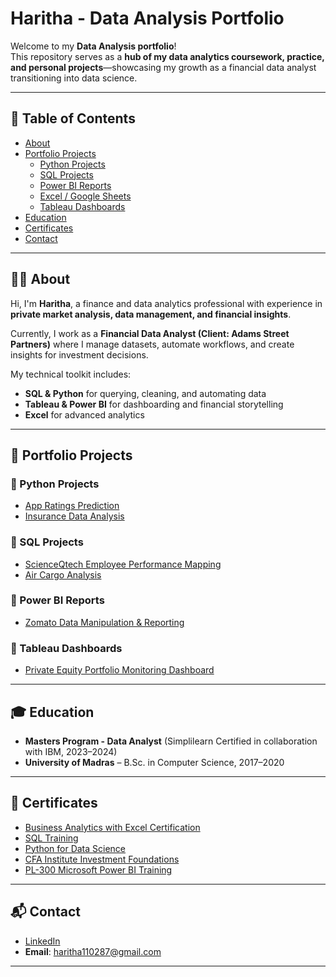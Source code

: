   # Haritha - Data Analysis Portfolio

Welcome to my **Data Analysis portfolio**!  
This repository serves as a **hub of my data analytics coursework, practice, and personal projects**—showcasing my growth as a financial data analyst transitioning into data science.

---

## 📌 Table of Contents
- [About](#about)
- [Portfolio Projects](#portfolio-projects)
  - [Python Projects](#python-projects)
  - [SQL Projects](#sql-projects)
  - [Power BI Reports](#power-bi-reports)
  - [Excel / Google Sheets](#excel--google-sheets)
  - [Tableau Dashboards](#tableau-dashboards)
- [Education](#education)
- [Certificates](#certificates)
- [Contact](#contact)

---

## 👩‍💻 About
Hi, I'm **Haritha**, a finance and data analytics professional with experience in **private market analysis, data management, and financial insights**.  

Currently, I work as a **Financial Data Analyst (Client: Adams Street Partners)** where I manage datasets, automate workflows, and create insights for investment decisions.  

My technical toolkit includes:
- **SQL & Python** for querying, cleaning, and automating data  
- **Tableau & Power BI** for dashboarding and financial storytelling  
- **Excel** for advanced analytics  

---

## 📂 Portfolio Projects

### 🔹 Python Projects
- [App Ratings Prediction](Python%20-%20Projects/App%20Ratings%20Prediction.ipynb)  
- [Insurance Data Analysis](Python%20-%20Projects/Insurance%20Data%20Analysis.ipynb)

### 🔹 SQL Projects
- [ScienceQtech Employee Performance Mapping](SQL%20-%20Projects/ScienceQtech_Employee_Performance_Mapping.sql)  
- [Air Cargo Analysis](SQL%20-%20Projects/Air%20Cargo%20Analysis.sql)  

### 🔹 Power BI Reports
- [Zomato Data Manipulation & Reporting](PowerBI%20Reports/Zomato%20Data%20Manipulation%20and%20Reporting.pbix)


### 🔹 Tableau Dashboards
- [Private Equity Portfolio Monitoring Dashboard](https://github.com/Haritha1005/finance_data_analysis/tree/main/tableau_dashboard)  

---

## 🎓 Education
- **Masters Program - Data Analyst** (Simplilearn Certified in collaboration with IBM, 2023–2024)  
- **University of Madras** – B.Sc. in Computer Science, 2017–2020  

---

## 📜 Certificates
- [Business Analytics with Excel Certification](https://acrobat.adobe.com/id/urn:aaid:sc:AP:7dcd18f7-d973-42f1-8ab1-b7b05b6d6426)  
- [SQL Training](https://acrobat.adobe.com/id/urn:aaid:sc:AP:163dab00-24c4-40d5-af41-6dcd32c13bc7)  
- [Python for Data Science](https://acrobat.adobe.com/id/urn:aaid:sc:AP:2cba046a-d01d-4b33-a643-49729049a9f0)  
- [CFA Institute Investment Foundations](https://credentials.cfainstitute.org/2750fd3f-dc53-469f-bdfd-a68f1f2f1f31#gs.8wstql)  
- [PL-300 Microsoft Power BI Training](https://certificates.simplicdn.net/share/6796191.pdf)  

---

## 📬 Contact
- [LinkedIn](https://www.linkedin.com/in/haritha1005/)  
- **Email**: haritha110287@gmail.com  

---
